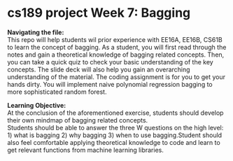 # cs189 project Week 7: Bagging


<b>Navigating the file:</b>  
This repo will help students wil prior experience with EE16A, EE16B, CS61B to learn the concept of bagging. 
As a student, you will first read through the notes and gain a theoretical knowledge of bagging related concepts. Then, you can take a quick quiz to check your basic understanding of the key concepts. The slide deck will also help you gain an overarching understanding of the material. The coding assignment is for you to get your hands dirty. You will implement naive polynomial regression bagging to more sophisticated random forest.  

<b>Learning Objective:</b>  
At the conclusion of the aforementioned exercise, students should develop their own mindmap of bagging related concepts.  
Students should be able to answer the three W questions on the high level: 1) what is bagging 2) why bagging 3) when to use bagging.Student should also feel comfortable applying theoretical knowledge to code and learn to get relevant functions from machine learning libraries.
